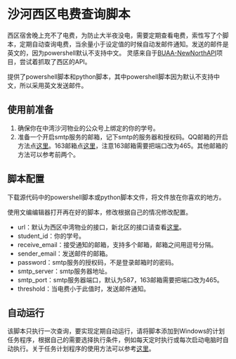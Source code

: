 # 沙河西区电费查询脚本
西区宿舍晚上充不了电费，为防止大半夜没电，需要定期查看电费，索性写了个脚本，定期自动查询电费，当余量小于设定值的时候自动发邮件通知。发送的邮件是英文的，因为powershell默认不支持中文。
灵感来自于[BUAA-NewNorthAPI](https://github.com/moonmagian/BUAA-NewNorthAPI)项目，尝试着抓取了西区的API。

提供了powershell脚本和python脚本，其中powershell脚本因为默认不支持中文，所以采用英文发送邮件。

## 使用前准备
1. 确保你在中湾沙河物业的公众号上绑定的你的学号。
2. 准备一个开启smtp服务的邮箱，记下smtp的服务器和授权码。QQ邮箱的开启方法点[这里](https://zhuanlan.zhihu.com/p/643897161)。163邮箱点[这里](https://blog.csdn.net/liuyuinsdu/article/details/113878840)，注意163邮箱需要把端口改为465。其他邮箱的方法可以参考前两个。

## 脚本配置
下载源代码中的powershell脚本或python脚本文件，将文件放在你喜欢的地方。

使用文编编辑器打开再在好的脚本，修改根据自己的情况修改配置。
- url：默认为西区中湾物业的接口，新北区的接口请查看[这里](https://github.com/moonmagian/BUAA-NewNorthAPI)。
- student_id：你的学号。
- receive_email：接受通知的邮箱，支持多个邮箱，邮箱之间用逗号分隔。
- sender_email：发送邮件的邮箱。
- password：smtp服务的授权码，不是登录邮箱时的密码。
- smtp_server：smtp服务器地址。
- smtp_port：smtp服务器端口，默认为587，163邮箱需要把端口改为465。
- threshold：当电费小于此值时，发送邮件通知。

## 自动运行
该脚本只执行一次查询，要实现定期自动运行，请将脚本添加到Windows的计划任务程序，根据自己的需要选择执行条件，例如每天定时执行或每次启动电脑时自动执行。关于任务计划程序的使用方法可以参考[这里](https://blog.csdn.net/qq_41587516/article/details/112446587)。